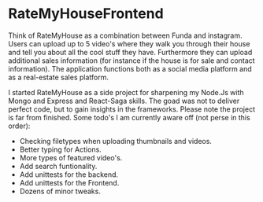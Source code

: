# RateMyHouseFrontend
Think of RateMyHouse as a combination between Funda and instagram. Users can upload up to 5 video's where they walk you through their house and tell you about all the cool stuff they have. Furthermore they can upload additional sales information (for instance if the house is for sale and contact information). The application functions both as a social media platform and as a real-estate sales platform.  


I started RateMyHouse as a side project for sharpening my Node.Js with Mongo and Express and React-Saga skills. The goad was not to deliver perfect code, but to gain insights in the frameworks. Please note the project is far from finished. Some todo's I am currently aware off (not perse in this order):

- Checking filetypes when uploading thumbnails and videos.
- Better typing for Actions.
- More types of featured video's.
- Add search funtionality.
- Add unittests for the backend.
- Add unittests for the Frontend.
- Dozens of minor tweaks.
